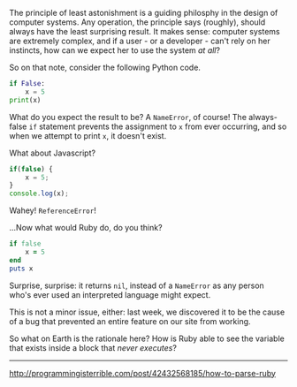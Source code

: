 The principle of least astonishment is a guiding philosphy in the design of computer systems. Any operation, the principle says (roughly), should always have the least surprising result. It makes sense: computer systems are extremely complex, and if a user - or a developer - can't rely on her instincts, how can we expect her to use the system *at all*?

So on that note, consider the following Python code.

```python
if False:
    x = 5
print(x)
```

What do you expect the result to be? A `NameError`, of course! The always-false `if` statement prevents the assignment to `x` from ever occurring, and so when we attempt to print `x`, it doesn't exist.

What about Javascript?

```javascript
if(false) {
	x = 5;
}
console.log(x);
```

Wahey! `ReferenceError`!

...Now what would Ruby do, do you think?

```ruby
if false
	x = 5
end
puts x
```

Surprise, surprise: it returns `nil`, instead of a `NameError` as any person who's ever used an interpreted language might expect.

This is not a minor issue, either: last week, we discovered it to be the cause of a bug that prevented an entire feature on our site from working.

So what on Earth is the rationale here? How is Ruby able to see the variable that exists inside a block that *never executes*?

---

http://programmingisterrible.com/post/42432568185/how-to-parse-ruby